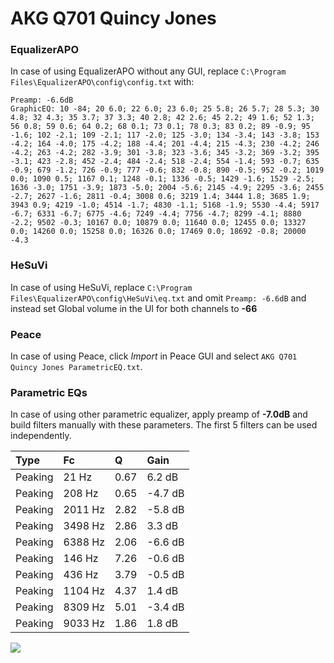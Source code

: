 # AKG Q701 Quincy Jones

### EqualizerAPO
In case of using EqualizerAPO without any GUI, replace `C:\Program Files\EqualizerAPO\config\config.txt`
with:
```
Preamp: -6.6dB
GraphicEQ: 10 -84; 20 6.0; 22 6.0; 23 6.0; 25 5.8; 26 5.7; 28 5.3; 30 4.8; 32 4.3; 35 3.7; 37 3.3; 40 2.8; 42 2.6; 45 2.2; 49 1.6; 52 1.3; 56 0.8; 59 0.6; 64 0.2; 68 0.1; 73 0.1; 78 0.3; 83 0.2; 89 -0.9; 95 -1.6; 102 -2.1; 109 -2.1; 117 -2.0; 125 -3.0; 134 -3.4; 143 -3.8; 153 -4.2; 164 -4.0; 175 -4.2; 188 -4.4; 201 -4.4; 215 -4.3; 230 -4.2; 246 -4.2; 263 -4.2; 282 -3.9; 301 -3.8; 323 -3.6; 345 -3.2; 369 -3.2; 395 -3.1; 423 -2.8; 452 -2.4; 484 -2.4; 518 -2.4; 554 -1.4; 593 -0.7; 635 -0.9; 679 -1.2; 726 -0.9; 777 -0.6; 832 -0.8; 890 -0.5; 952 -0.2; 1019 0.0; 1090 0.5; 1167 0.1; 1248 -0.1; 1336 -0.5; 1429 -1.6; 1529 -2.5; 1636 -3.0; 1751 -3.9; 1873 -5.0; 2004 -5.6; 2145 -4.9; 2295 -3.6; 2455 -2.7; 2627 -1.6; 2811 -0.4; 3008 0.6; 3219 1.4; 3444 1.8; 3685 1.9; 3943 0.9; 4219 -1.0; 4514 -1.7; 4830 -1.1; 5168 -1.9; 5530 -4.4; 5917 -6.7; 6331 -6.7; 6775 -4.6; 7249 -4.4; 7756 -4.7; 8299 -4.1; 8880 -2.2; 9502 -0.3; 10167 0.0; 10879 0.0; 11640 0.0; 12455 0.0; 13327 0.0; 14260 0.0; 15258 0.0; 16326 0.0; 17469 0.0; 18692 -0.8; 20000 -4.3
```

### HeSuVi
In case of using HeSuVi, replace `C:\Program Files\EqualizerAPO\config\HeSuVi\eq.txt` and omit `Preamp:
-6.6dB` and instead set Global volume in the UI for both channels to **-66**

### Peace
In case of using Peace, click *Import* in Peace GUI and select `AKG Q701 Quincy Jones ParametricEQ.txt`.

### Parametric EQs
In case of using other parametric equalizer, apply preamp of **-7.0dB** and build filters manually with
these parameters. The first 5 filters can be used independently.

| Type    | Fc      |    Q | Gain    |
|:--------|:--------|:-----|:--------|
| Peaking | 21 Hz   | 0.67 | 6.2 dB  |
| Peaking | 208 Hz  | 0.65 | -4.7 dB |
| Peaking | 2011 Hz | 2.82 | -5.8 dB |
| Peaking | 3498 Hz | 2.86 | 3.3 dB  |
| Peaking | 6388 Hz | 2.06 | -6.6 dB |
| Peaking | 146 Hz  | 7.26 | -0.6 dB |
| Peaking | 436 Hz  | 3.79 | -0.5 dB |
| Peaking | 1104 Hz | 4.37 | 1.4 dB  |
| Peaking | 8309 Hz | 5.01 | -3.4 dB |
| Peaking | 9033 Hz | 1.86 | 1.8 dB  |

![](https://raw.githubusercontent.com/jaakkopasanen/AutoEq/master/results/headphonecom/sbaf-serious/AKG%20Q701%20Quincy%20Jones/AKG%20Q701%20Quincy%20Jones.png)